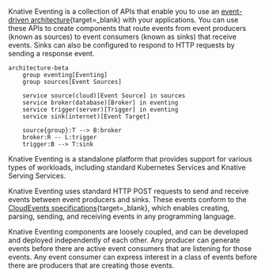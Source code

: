 <!-- Snippet used in the following topics:
- /docs/eventing/README.md
- /docs/concepts/README.md
-->
Knative Eventing is a collection of APIs that enable you to use an [event-driven architecture](https://en.wikipedia.org/wiki/Event-driven_architecture){target=_blank} with your applications. You can use these APIs to create components that route events from event producers (known as sources) to event consumers (known as sinks) that receive events. Sinks can also be configured to respond to HTTP requests by sending a response event.

``` mermaid
architecture-beta
    group eventing[Eventing]
    group sources[Event Sources]

    service source(cloud)[Event Source] in sources
    service broker(database)[Broker] in eventing
    service trigger(server)[Trigger] in eventing
    service sink(internet)[Event Target]

    source{group}:T --> B:broker
    broker:R -- L:trigger
    trigger:B --> T:sink
```

Knative Eventing is a standalone platform that provides support for various types of workloads, including standard Kubernetes Services and Knative Serving Services.

Knative Eventing uses standard HTTP POST requests to send and receive events between event producers and sinks. These events conform to the [CloudEvents specifications](https://cloudevents.io/){target=_blank}, which enables creating, parsing, sending, and receiving events in any programming language.

Knative Eventing components are loosely coupled, and can be developed and deployed independently of each other. Any producer can generate events before there are active event consumers that are listening for those events. Any event consumer can express interest in a class of events before there are producers that are creating those events.
